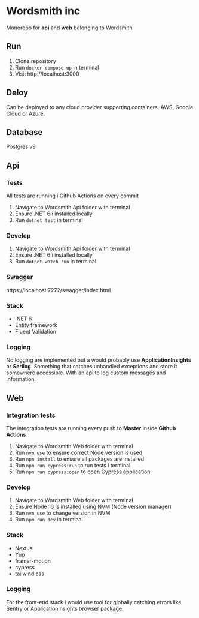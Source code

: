 # Wordsmith inc

Monorepo for **api** and **web** belonging to Wordsmith

## Run
1. Clone repository
2. Run `docker-compose up` in terminal
3. Visit http://localhost:3000

## Deloy
Can be deployed to any cloud provider supporting containers. AWS, Google Cloud or Azure.

## Database
Postgres v9

## Api

### Tests
All tests are running i Github Actions on every commit

1. Navigate to Wordsmith.Api folder with terminal
2. Ensure .NET 6 i installed locally
3. Run `dotnet test` in terminal

### Develop
1. Navigate to Wordsmith.Api folder with terminal
2. Ensure .NET 6 i installed locally
3. Run `dotnet watch run` in terminal

### Swagger
https://localhost:7272/swagger/index.html

### Stack
- .NET 6 
- Entity framework
- Fluent Validation

### Logging
No logging are implemented but a would probably use **ApplicationInsights** or **Serilog**. Something that catches unhandled exceptions and store it somewhere accessible. With an api to log custom messages and information. 

## Web

### Integration tests
The integration tests are running every push to **Master** inside **Github Actions**

1. Navigate to Wordsmith.Web folder with terminal
2. Run `nvm use` to ensure correct Node version is used
3. Run `npm install` to ensure all packages are installed
4. Run `npm run cypress:run` to run tests i terminal
5. Run `npm run cypress:open` to open Cypress application

### Develop
1. Navigate to Wordsmith.Web folder with terminal
2. Ensure Node 16 is installed using NVM (Node version manager)
3. Run `nvm use` to change version in NVM
4. Run `npm run dev` in terminal

### Stack
- NextJs
- Yup
- framer-motion
- cypress
- tailwind css

### Logging
For the front-end stack i would use tool for globally catching errors like Sentry or ApplicationInsights browser package. 
